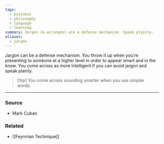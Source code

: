 ```yaml
---
tags:
  - business
  - philosophy
  - language
  - learning
summary: Jargon (& acronyms) are a defense mechanism. Speak plainly.
aliases:
  - jargon
---
```

Jargon can be a defense mechanism. You throw it up when you're presenting to someone at a higher level in order to appear smart and in the know. You come across as more intelligent if you can avoid jargon and speak plainly. 

> [!tip] You come across sounding smarter when you use simpler words. 

---
### Source
- Mark Cuban 

### Related
- [[Feynman Technique]]